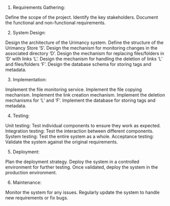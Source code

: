 1. Requirements Gathering:

Define the scope of the project.
Identify the key stakeholders.
Document the functional and non-functional requirements.

2. System Design:

Design the architecture of the Urimancy system.
Define the structure of the Urimancy Store ‘S’.
Design the mechanism for monitoring changes in the associated directory ‘D’.
Design the mechanism for replacing files/folders in ‘D’ with links ‘L’.
Design the mechanism for handling the deletion of links ‘L’ and files/folders ‘F’.
Design the database schema for storing tags and metadata.

3. Implementation:

Implement the file monitoring service.
Implement the file copying mechanism.
Implement the link creation mechanism.
Implement the deletion mechanisms for ‘L’ and ‘F’.
Implement the database for storing tags and metadata.

4. Testing:

Unit testing: Test individual components to ensure they work as expected.
Integration testing: Test the interaction between different components.
System testing: Test the entire system as a whole.
Acceptance testing: Validate the system against the original requirements.

5. Deployment:

Plan the deployment strategy.
Deploy the system in a controlled environment for further testing.
Once validated, deploy the system in the production environment.

6. Maintenance:

Monitor the system for any issues.
Regularly update the system to handle new requirements or fix bugs.